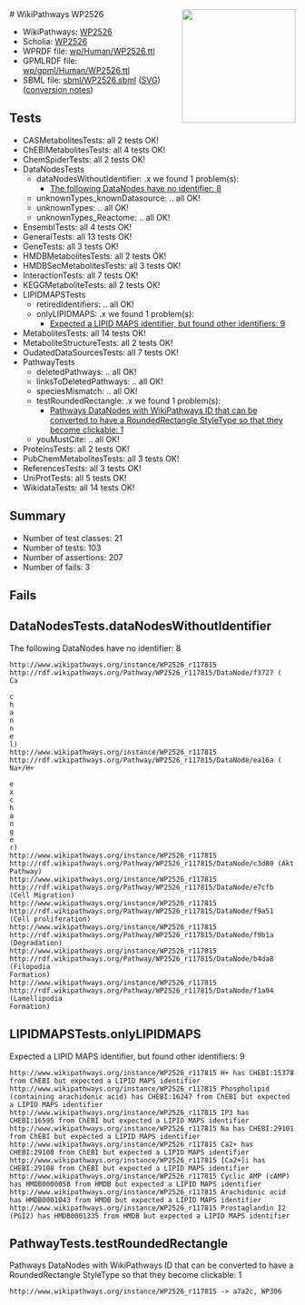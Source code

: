 <img style="float: right; width: 200px" src="../logo.png" />
# WikiPathways WP2526

* WikiPathways: [WP2526](https://identifiers.org/wikipathways:WP2526)
* Scholia: [WP2526](https://scholia.toolforge.org/wikipathways/WP2526)
* WPRDF file: [wp/Human/WP2526.ttl](../wp/Human/WP2526.ttl)
* GPMLRDF file: [wp/gpml/Human/WP2526.ttl](../wp/gpml/Human/WP2526.ttl)
* SBML file: [sbml/WP2526.sbml](../sbml/WP2526.sbml) ([SVG](../sbml/WP2526.svg)) ([conversion notes](../sbml/WP2526.txt))

## Tests
* CASMetabolitesTests: all 2 tests OK!
* ChEBIMetabolitesTests: all 4 tests OK!
* ChemSpiderTests: all 2 tests OK!
* DataNodesTests
    * dataNodesWithoutIdentifier: .x we found 1 problem(s):
        * [The following DataNodes have no identifier: 8](#d2d32fa7)
    * unknownTypes_knownDatasource: .. all OK!
    * unknownTypes: .. all OK!
    * unknownTypes_Reactome: .. all OK!
* EnsemblTests: all 4 tests OK!
* GeneralTests: all 13 tests OK!
* GeneTests: all 3 tests OK!
* HMDBMetabolitesTests: all 2 tests OK!
* HMDBSecMetabolitesTests: all 3 tests OK!
* InteractionTests: all 7 tests OK!
* KEGGMetaboliteTests: all 2 tests OK!
* LIPIDMAPSTests
    * retiredIdentifiers: .. all OK!
    * onlyLIPIDMAPS: .x we found 1 problem(s):
        * [Expected a LIPID MAPS identifier, but found other identifiers: 9](#48cc60c0)
* MetabolitesTests: all 14 tests OK!
* MetaboliteStructureTests: all 2 tests OK!
* OudatedDataSourcesTests: all 7 tests OK!
* PathwayTests
    * deletedPathways: .. all OK!
    * linksToDeletedPathways: .. all OK!
    * speciesMismatch: .. all OK!
    * testRoundedRectangle: .x we found 1 problem(s):
        * [Pathways DataNodes with WikiPathways ID that can be converted to have a RoundedRectangle StyleType so that they become clickable: 1](#9fbad3cb)
    * youMustCite: .. all OK!
* ProteinsTests: all 2 tests OK!
* PubChemMetabolitesTests: all 3 tests OK!
* ReferencesTests: all 3 tests OK!
* UniProtTests: all 5 tests OK!
* WikidataTests: all 14 tests OK!


## Summary

* Number of test classes: 21
* Number of tests: 103
* Number of assertions: 207
* Number of fails: 3

## Fails

<a name="d2d32fa7" />

## DataNodesTests.dataNodesWithoutIdentifier

The following DataNodes have no identifier: 8
```
http://www.wikipathways.org/instance/WP2526_r117815 http://rdf.wikipathways.org/Pathway/WP2526_r117815/DataNode/f3727 (
Ca

c
h
a
n
n
e
l)
http://www.wikipathways.org/instance/WP2526_r117815 http://rdf.wikipathways.org/Pathway/WP2526_r117815/DataNode/ea16a (
Na+/H+

e
x
c
h
a
n
g
e
r)
http://www.wikipathways.org/instance/WP2526_r117815 http://rdf.wikipathways.org/Pathway/WP2526_r117815/DataNode/c3d80 (Akt
Pathway)
http://www.wikipathways.org/instance/WP2526_r117815 http://rdf.wikipathways.org/Pathway/WP2526_r117815/DataNode/e7cfb (Cell Migration)
http://www.wikipathways.org/instance/WP2526_r117815 http://rdf.wikipathways.org/Pathway/WP2526_r117815/DataNode/f9a51 (Cell proliferation)
http://www.wikipathways.org/instance/WP2526_r117815 http://rdf.wikipathways.org/Pathway/WP2526_r117815/DataNode/f9b1a (Degradation)
http://www.wikipathways.org/instance/WP2526_r117815 http://rdf.wikipathways.org/Pathway/WP2526_r117815/DataNode/b4da8 (Filopodia
Formation)
http://www.wikipathways.org/instance/WP2526_r117815 http://rdf.wikipathways.org/Pathway/WP2526_r117815/DataNode/f1a94 (Lamellipodia
Formation)
```

<a name="48cc60c0" />

## LIPIDMAPSTests.onlyLIPIDMAPS

Expected a LIPID MAPS identifier, but found other identifiers: 9
```
http://www.wikipathways.org/instance/WP2526_r117815 H+ has CHEBI:15378 from ChEBI but expected a LIPID MAPS identifier
http://www.wikipathways.org/instance/WP2526_r117815 Phospholipid (containing arachidonic acid) has CHEBI:16247 from ChEBI but expected a LIPID MAPS identifier
http://www.wikipathways.org/instance/WP2526_r117815 IP3 has CHEBI:16595 from ChEBI but expected a LIPID MAPS identifier
http://www.wikipathways.org/instance/WP2526_r117815 Na has CHEBI:29101 from ChEBI but expected a LIPID MAPS identifier
http://www.wikipathways.org/instance/WP2526_r117815 Ca2+ has CHEBI:29108 from ChEBI but expected a LIPID MAPS identifier
http://www.wikipathways.org/instance/WP2526_r117815 [Ca2+]i has CHEBI:29108 from ChEBI but expected a LIPID MAPS identifier
http://www.wikipathways.org/instance/WP2526_r117815 Cyclic AMP (cAMP) has HMDB0000058 from HMDB but expected a LIPID MAPS identifier
http://www.wikipathways.org/instance/WP2526_r117815 Arachidonic acid has HMDB0001043 from HMDB but expected a LIPID MAPS identifier
http://www.wikipathways.org/instance/WP2526_r117815 Prostaglandin I2 (PGI2) has HMDB0001335 from HMDB but expected a LIPID MAPS identifier
```

<a name="9fbad3cb" />

## PathwayTests.testRoundedRectangle

Pathways DataNodes with WikiPathways ID that can be converted to have a RoundedRectangle StyleType so that they become clickable: 1
```
http://www.wikipathways.org/instance/WP2526_r117815 -> a7a2c, WP306
 ```

